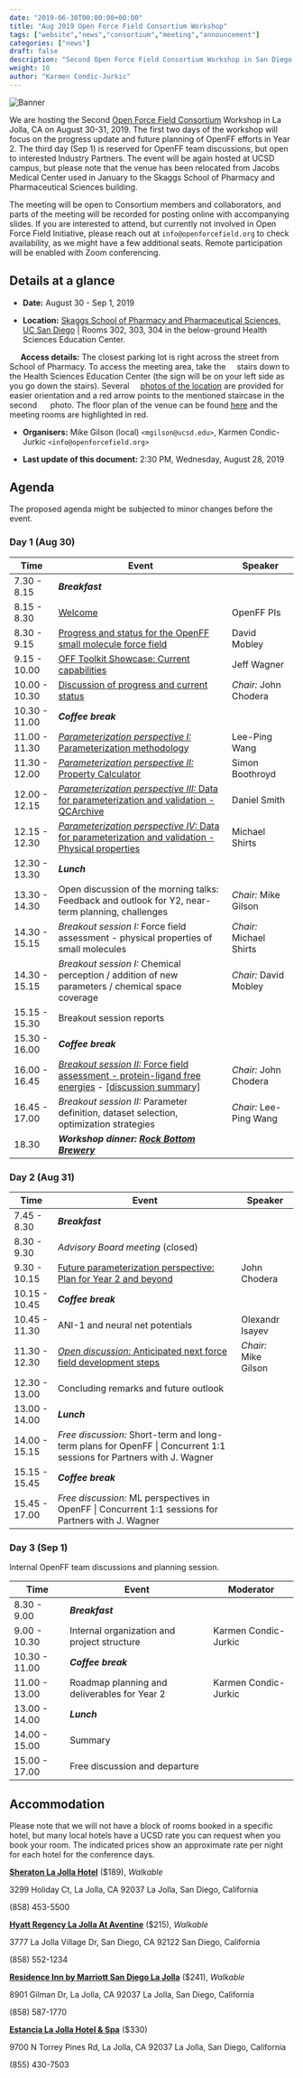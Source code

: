 ```yaml
---
date: "2019-06-30T00:00:00+00:00"
title: "Aug 2019 Open Force Field Consortium Workshop"
tags: ["website","news","consortium","meeting","announcement"]
categories: ["news"]
draft: false
description: "Second Open Force Field Consortium Workshop in San Diego, August 30-31 (Sep 1), 2019."
weight: 10
author: "Karmen Condic-Jurkic"
---
```


![Banner](UCSD-stock-photo.png "Banner")

We are hosting the Second [Open Force Field Consortium](https://openforcefield.org/consortium/) Workshop in La Jolla, CA on August 30-31, 2019. The first two days of the workshop will focus on the progress update and future planning of OpenFF efforts in Year 2. The third day (Sep 1) is reserved for OpenFF team discussions, but open to interested Industry Partners. The event will be again hosted at UCSD campus, but please note that the venue has been relocated from Jacobs Medical Center used in January to the Skaggs School of Pharmacy and Pharmaceutical Sciences building.

The meeting will be open to Consortium members and collaborators, and parts of the meeting will be recorded for posting online with accompanying slides. If you are interested to attend, but currently not involved in Open Force Field Initiative, please reach out at `info@openforcefield.org` to check availability, as we might have a few additional seats. Remote participation will be enabled with Zoom conferencing.

## Details at a glance

* **Date:** August 30 - Sep 1, 2019

* **Location:** [Skaggs School of Pharmacy and Pharmaceutical Sciences,
UC San Diego](https://goo.gl/maps/8HC5pCd1hqxGmThJ9) \| Rooms 302, 303, 304 in the below-ground Health Sciences Education Center.

&nbsp;&nbsp;&nbsp;&nbsp;&nbsp;**Access details:** The closest parking lot is right across the street from School of Pharmacy. To access the meeting area, take the &nbsp;&nbsp;&nbsp;&nbsp;stairs down to the Health Sciences Education Center (the sign will be on your left side as you go down the stairs). Several &nbsp;&nbsp;&nbsp;&nbsp;[photos of the location](MeetingVenueGuide.pdf) are provided for easier orientation and a red arrow points to the mentioned staircase in the second &nbsp;&nbsp;&nbsp;&nbsp;&nbsp;photo. The floor plan of the venue can be found [here](HSEC-Floorplan.pdf) and the meeting rooms are highlighted in red.

* **Organisers:** Mike Gilson (local) `<mgilson@ucsd.edu>`, Karmen Condic-Jurkic `<info@openforcefield.org>`

* **Last update of this document:** 2:30 PM, Wednesday, August 28, 2019

## Agenda

The proposed agenda might be subjected to minor changes before the event.

### Day 1 (Aug 30)

Time         | Event | Speaker |
-------------|-------|---------|
7.30 - 8.15 | **_Breakfast_** |
8.15 - 8.30   | [Welcome](https://docs.google.com/presentation/d/1S1sjXe5rSaNzPyAncAsBBHP9-LLPv-D8rgDWWtL1egI/edit?usp=sharing)   |  OpenFF PIs
8.30 - 9.15	| [Progress and status for the OpenFF small molecule force field](https://docs.google.com/presentation/d/1HVOgKS1CiqwqnYMYBl3fag2LL9XicupNDkkw3gTcY3E/edit?usp=sharing) | David Mobley     
9.15 - 10.00 | [OFF Toolkit Showcase: Current capabilities](https://docs.google.com/presentation/d/102TMr1s5uzdnagcF21W0qbrDs7h2VEKDetQ90i-o-ks/edit?usp=sharing) | Jeff Wagner  
10.00 - 10.30 | [Discussion of progress and current status](https://docs.google.com/presentation/d/1XcaGppFk6y-7c0W20HuL2KVVcFRWl1OE_LjqTi9Is-4/edit?usp=sharing) | _Chair:_ John Chodera                                               
10.30 - 11.00 | **_Coffee break_** |                                                 
11.00 - 11.30	| [_Parameterization perspective I:_ Parameterization methodology](https://docs.google.com/presentation/d/1SXiURNiRe0Ouv5-eBLSBgXTtxcuGVfSH5xmUWVF4mak/edit?usp=sharing) | Lee-Ping Wang              
11.30 - 12.00 | [_Parameterization perspective II:_ Property Calculator](https://docs.google.com/presentation/d/1o0wCzJ9c1XbVNHxLV8zMUYxjiSMZeE5pphU_rgypQEE/edit?usp=sharing) | Simon Boothroyd
12.00 - 12.15 | [_Parameterization perspective III:_ Data for parameterization and validation - QCArchive](QCArchive-OpenFF-September-2019.pdf)  | Daniel Smith
12.15 - 12.30	| [_Parameterization perspective IV:_ Data for parameterization and validation - Physical properties](https://docs.google.com/presentation/d/1_Dk3SBT9j3FxpOPWdc71oIOq2-FCmw8BfgeEaZaM-UQ/edit?usp=sharing) | Michael Shirts
12.30 - 13.30 | **_Lunch_**  |                                                           
13.30 - 14.30 | Open discussion of the morning talks: Feedback and outlook for Y2, near-term planning, challenges | _Chair:_ Mike Gilson
14.30 - 15.15 | _Breakout session I:_ Force field assessment - physical properties of small molecules | _Chair:_ Michael Shirts     
14.30 - 15.15 | _Breakout session I:_ Chemical perception / addition of new parameters / chemical space coverage  | _Chair:_ David Mobley  
15.15 - 15.30 | Breakout session reports |                                          
15.30 - 16.00 | **_Coffee break_**  
16.00 - 16.45 | [_Breakout session II:_ Force field assessment - protein-ligand free energies](https://docs.google.com/presentation/d/1VJup7h8lClRzF2Ei_rOF2Hvjx0aFXqYIVNGvhkxBBQ4/edit?usp=sharing) - [[discussion summary]](https://docs.google.com/presentation/d/1PCom76yRm12BXSRJZgLkGRJwt5FgIsVqlBKyoifxJ_A/edit?usp=sharing)  | _Chair:_ John Chodera   
16.45 - 17.00 | _Breakout session II:_ Parameter definition, dataset selection, optimization strategies  | _Chair:_ Lee-Ping Wang                                         
18.30 | **_Workshop dinner:_** [**_Rock Bottom Brewery_**](https://goo.gl/maps/F33PYtCxnw4U9oNQ8)   


### Day 2 (Aug 31)

Time         | Event | Speaker |
-------------|-------|---------|
7.45 - 8.30 | **_Breakfast_** |
8.30 - 9.30	| _Advisory Board meeting_ (closed) |
9.30 - 10.15	| [Future parameterization perspective: Plan for Year 2 and beyond](https://docs.google.com/presentation/d/1ya8F6Va2RC3gsX_-t-J7WYZlJu7bdWXGj3Oeq_0OWus/edit?usp=sharing) | John Chodera
10.15 - 10.45 | **_Coffee break_** |
10.45 - 11.30	| ANI-1 and neural net potentials | Olexandr Isayev
11.30 - 12.30 | [_Open discussion:_ Anticipated next force field development steps](https://docs.google.com/presentation/d/1d6o-PUQa7WWAf1WLPyvfJkNoHAlG0yvaT6KLuMH__Ow/edit?usp=sharing) | _Chair:_ Mike Gilson
12.30 - 13.00 | Concluding remarks and future outlook
13.00 - 14.00 | **_Lunch_** |
14.00 - 15.15 | _Free discussion:_ Short-term and long-term plans for OpenFF  \| Concurrent 1:1 sessions for Partners with J. Wagner |
15.15 - 15.45 | **_Coffee break_** |
15.45 - 17.00 | _Free discussion:_ ML perspectives in OpenFF  \| Concurrent 1:1 sessions for Partners with J. Wagner |



### Day 3 (Sep 1)

Internal OpenFF team discussions and planning session.

Time         | Event | Moderator |
-------------|-------|---------|
8.30 - 9.00 | **_Breakfast_** |
9.00 - 10.30 | Internal organization and project structure |  Karmen Condic-Jurkic
10.30 - 11.00 | **_Coffee break_** |
11.00 - 13.00 | Roadmap planning and deliverables for Year 2 | Karmen Condic-Jurkic
13.00 - 14.00 | **_Lunch_** |
14.00 - 15.00 | Summary
15.00 - 17.00 | Free discussion and departure


## Accommodation

Please note that we will not have a block of rooms booked in a specific hotel, but many local hotels have a UCSD rate you can request when you book your room. The indicated prices show an approximate rate per night for each hotel for the conference days.

[**Sheraton La Jolla Hotel**](https://www.marriott.com/hotels/travel/sanjs-sheraton-la-jolla-hotel) ($189), _Walkable_

3299 Holiday Ct, La Jolla, CA 92037
La Jolla, San Diego, California

(858) 453-5500


[**Hyatt Regency La Jolla At Aventine**](https://www.hyatt.com/en-US/hotel/california/hyatt-regency-la-jolla-at-aventine/jolla) ($215), _Walkable_

3777 La Jolla Village Dr, San Diego, CA 92122
San Diego, California

(858) 552-1234


[**Residence Inn by Marriott San Diego La Jolla**](https://www.marriott.com/hotels/travel/lajca-residence-inn-san-diego-la-jolla/) ($241), _Walkable_

8901 Gilman Dr, La Jolla, CA 92037
La Jolla, San Diego, California

(858) 587-1770


[**Estancia La Jolla Hotel & Spa**](https://meritagecollection.com/estancia-la-jolla) ($330)

9700 N Torrey Pines Rd, La Jolla, CA 92037
La Jolla, San Diego, California

(855) 430-7503
